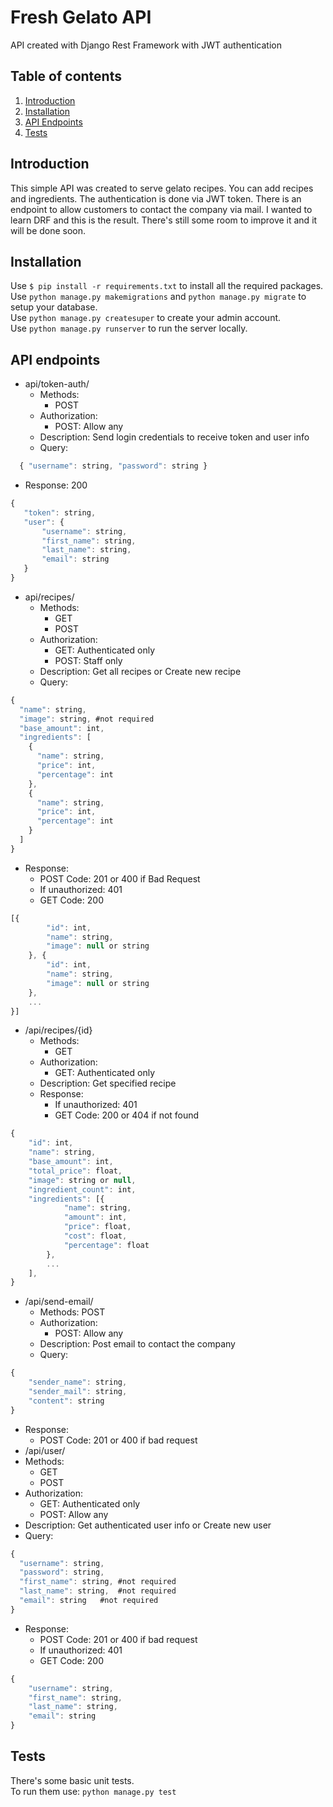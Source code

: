 # Fresh Gelato API
API created with Django Rest Framework with JWT authentication
## Table of contents
1. [Introduction](#introduction)
1. [Installation](#installation)
1. [API Endpoints](#api-endpoints)
1. [Tests](#tests)
## Introduction
This simple API was created to serve gelato recipes. You can add recipes and ingredients.
The authentication is done via JWT token.
There is an endpoint to allow customers to contact the company via mail.
I wanted to learn DRF and this is the result. There's still some room to improve it 
and it will be done soon.
## Installation
Use ` $ pip install -r requirements.txt ` to install all the required packages. <br/>
Use ` python manage.py makemigrations ` and ` python manage.py migrate ` to setup your database. <br/>
Use ` python manage.py createsuper ` to create your admin account. <br/>
Use ` python manage.py runserver ` to run the server locally. 
## API endpoints
* api/token-auth/ 
  * Methods: 
    * POST
  * Authorization: 
    * POST: Allow any
  * Description: Send login credentials to receive token and user info 
  * Query: 
```javascript 
  { "username": string, "password": string } 
```
  * Response: 200 
 ```javascript
{
    "token": string,
    "user": {
        "username": string,
        "first_name": string,
        "last_name": string,
        "email": string
    }
}
```
* api/recipes/ 
  * Methods: 
    * GET    
    * POST
  * Authorization: 
    * GET: Authenticated only 
    * POST: Staff only 
  * Description: Get all recipes or Create new recipe 
  * Query: 
```javascript
{
  "name": string,
  "image": string, #not required
  "base_amount": int,
  "ingredients": [
    {
      "name": string,
      "price": int,
      "percentage": int
    },
    {
      "name": string,
      "price": int,
      "percentage": int
    }
  ]
}
``` 
  * Response: 
    * POST Code: 201 or 400 if Bad Request 
    * If unauthorized: 401
    * GET Code: 200 
```javascript 
[{
        "id": int,
        "name": string,
        "image": null or string
    }, {
        "id": int,
        "name": string,
        "image": null or string
    },
    ...
}]
``` 
* /api/recipes/{id} 
  * Methods:
    * GET
  * Authorization:
    * GET: Authenticated only
  * Description: Get specified recipe 
  * Response: 
    * If unauthorized: 401
    * GET Code: 200 or 404 if not found
```javascript
{
    "id": int,
    "name": string,
    "base_amount": int,
    "total_price": float,
    "image": string or null,
    "ingredient_count": int,
    "ingredients": [{
            "name": string,
            "amount": int,
            "price": float,
            "cost": float,
            "percentage": float
        },
        ...
    ],
}
```
* /api/send-email/ 
  * Methods: POST 
  * Authorization: 
    * POST: Allow any 
  * Description: Post email to contact the company 
  * Query:
```javascript
{
    "sender_name": string,
    "sender_mail": string,
    "content": string
}
```
  * Response:
    * POST Code: 201 or 400 if bad request
  * /api/user/
  * Methods:
    * GET
    * POST
  * Authorization:
    * GET: Authenticated only
    * POST: Allow any
  * Description: Get authenticated user info or Create new user
  * Query:
```javascript
{
  "username": string,
  "password": string,
  "first_name": string,	#not required
  "last_name": string,	#not required
  "email": string	#not required
}
```
  * Response:
    * POST Code: 201 or 400 if bad request
    * If unauthorized: 401
    * GET Code: 200
```javascript
{
    "username": string,
    "first_name": string,
    "last_name": string,
    "email": string
}
```
## Tests
There's some basic unit tests. <br/>
To run them use: ` python manage.py test `
